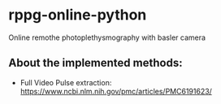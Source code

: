 # rppg-online-python
Online remothe photoplethysmography with basler camera

## About the implemented methods:
- Full Video Pulse extraction: https://www.ncbi.nlm.nih.gov/pmc/articles/PMC6191623/
